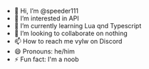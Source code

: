 - 👋 Hi, I’m @speeder111
- 👀 I’m interested in API
- 🌱 I’m currently learning Lua qnd Typescript
- 💞️ I’m looking to collaborate on nothing
- 📫 How to reach me vylw on Discord
- 😄 Pronouns: he/him
- ⚡ Fun fact: I'm a noob

<!---
speeder111/speeder111 is a ✨ special ✨ repository because its `README.md` (this file) appears on your GitHub profile.
You can click the Preview link to take a look at your changes.
--->
